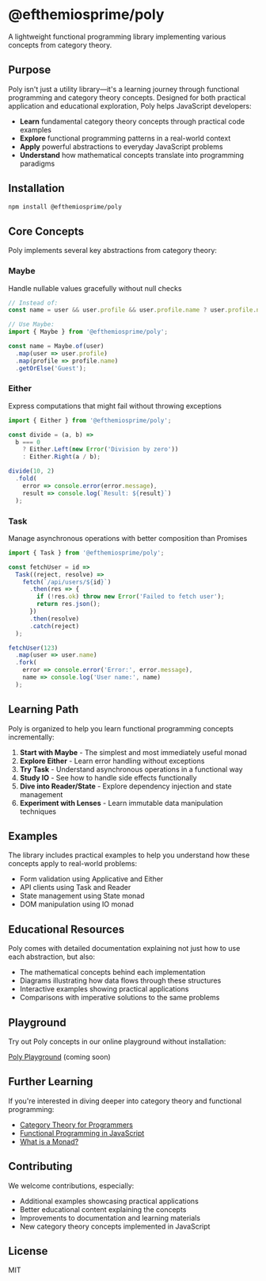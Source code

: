 # @efthemiosprime/poly

A lightweight functional programming library implementing various concepts from category theory.

## Purpose

Poly isn't just a utility library—it's a learning journey through functional programming and category theory concepts. Designed for both practical application and educational exploration, Poly helps JavaScript developers:

- **Learn** fundamental category theory concepts through practical code examples
- **Explore** functional programming patterns in a real-world context
- **Apply** powerful abstractions to everyday JavaScript problems
- **Understand** how mathematical concepts translate into programming paradigms

## Installation

```bash
npm install @efthemiosprime/poly
```

## Core Concepts

Poly implements several key abstractions from category theory:

### Maybe
Handle nullable values gracefully without null checks

```javascript
// Instead of:
const name = user && user.profile && user.profile.name ? user.profile.name : 'Guest';

// Use Maybe:
import { Maybe } from '@efthemiosprime/poly';

const name = Maybe.of(user)
  .map(user => user.profile)
  .map(profile => profile.name)
  .getOrElse('Guest');
```

### Either
Express computations that might fail without throwing exceptions

```javascript
import { Either } from '@efthemiosprime/poly';

const divide = (a, b) => 
  b === 0 
    ? Either.Left(new Error('Division by zero'))
    : Either.Right(a / b);

divide(10, 2)
  .fold(
    error => console.error(error.message),
    result => console.log(`Result: ${result}`)
  );
```

### Task
Manage asynchronous operations with better composition than Promises

```javascript
import { Task } from '@efthemiosprime/poly';

const fetchUser = id => 
  Task((reject, resolve) => 
    fetch(`/api/users/${id}`)
      .then(res => {
        if (!res.ok) throw new Error('Failed to fetch user');
        return res.json();
      })
      .then(resolve)
      .catch(reject)
  );

fetchUser(123)
  .map(user => user.name)
  .fork(
    error => console.error('Error:', error.message),
    name => console.log('User name:', name)
  );
```

## Learning Path

Poly is organized to help you learn functional programming concepts incrementally:

1. **Start with Maybe** - The simplest and most immediately useful monad
2. **Explore Either** - Learn error handling without exceptions
3. **Try Task** - Understand asynchronous operations in a functional way
4. **Study IO** - See how to handle side effects functionally
5. **Dive into Reader/State** - Explore dependency injection and state management
6. **Experiment with Lenses** - Learn immutable data manipulation techniques

## Examples

The library includes practical examples to help you understand how these concepts apply to real-world problems:

- Form validation using Applicative and Either
- API clients using Task and Reader
- State management using State monad
- DOM manipulation using IO monad

## Educational Resources

Poly comes with detailed documentation explaining not just how to use each abstraction, but also:

- The mathematical concepts behind each implementation
- Diagrams illustrating how data flows through these structures
- Interactive examples showing practical applications
- Comparisons with imperative solutions to the same problems

## Playground

Try out Poly concepts in our online playground without installation:

[Poly Playground](https://efthemiosprime.github.io/poly-playground) (coming soon)

## Further Learning

If you're interested in diving deeper into category theory and functional programming:

- [Category Theory for Programmers](https://bartoszmilewski.com/2014/10/28/category-theory-for-programmers-the-preface/)
- [Functional Programming in JavaScript](https://mostly-adequate.gitbook.io/mostly-adequate-guide/)
- [What is a Monad?](https://stackoverflow.com/questions/44965/what-is-a-monad)

## Contributing

We welcome contributions, especially:

- Additional examples showcasing practical applications
- Better educational content explaining the concepts
- Improvements to documentation and learning materials
- New category theory concepts implemented in JavaScript

## License

MIT